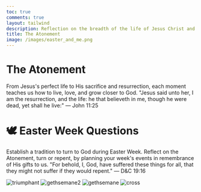```yaml
---
toc: true
comments: true
layout: tailwind
description: Reflection on the breadth of the life of Jesus Christ and how it relates to me, or all of us.
title: The Atonement
image: /images/easter_and_me.png
---
```


<div class="bg-gray-50 p-6 rounded-lg shadow-md">
    <h1 class="text-5xl mb-4">The Atonement</h1>
    <p class="text-lg mb-4">
        From Jesus's perfect life to His sacrifice and resurrection, each moment teaches us how to live, love, and grow closer to God.  "Jesus said unto her, I am the resurrection, and the life: he that believeth in me, though he were dead, yet shall he live:"
        <span class="font-medium">— John 11:25</span>
    </p>
</div>
<div id="columns" class="grid grid-cols-5 gap-4 bg-blue-50"></div>

<div class="bg-gray-50 p-6 rounded-lg shadow-md mt-12">
    <h1 class="text-5xl mb-4">🕊️ Easter Week Questions</h1>
    <p class="text-lg mb-6">
        Establish a tradition to turn to God during Easter Week. Reflect on the Atonement, turn or repent, by planning your week's events in remembrance of His gifts to us. "For behold, I, God, have suffered these things for all, that they might not suffer if they would repent."
        <span class="font-medium">— D&C 19:16</span>
    </p>
    <div id="questions-container" class="space-y-6 border-t border-gray-200 pt-6"></div>
</div>

![triumphant]({{site.baseurl}}/images/primary/triumphant.jpeg)
![gethsemane2]({{site.baseurl}}/images/primary/gethsemane2.jpeg)
![gethsemane]({{site.baseurl}}/images/primary/gethsemane.jpeg)
![cross]({{site.baseurl}}/images/primary/cross.png)

<script>
// JSON for columns
const columnsData = [
    {
        title: "Perfect Life",
        image: "{{site.baseurl}}/images/jesus_triumph.jpg",
        alt: "Jesus Baptism",
        subtitle: "Baptism, Ministry",
        keyPoints: ["Charity", "Love"],
        description: "Love thy neighbor as thyself"
    },
    {
        title: "Last Supper",
        image: "{{site.baseurl}}/images/jesus_last_supper.jpg",
        alt: "Last Supper",
        subtitle: "Sacrament, Worship",
        keyPoints: ["Love", "Worship"],
        description: "Keep the Sabbath and love God"
    },
    {
        title: "Gethsemane",
        image: "{{site.baseurl}}/images/jesus_gethsemane.jpg",
        alt: "Gethsemane",
        subtitle: "Mercy, Prayer",
        keyPoints: ["Faith", "Virtue"],
        description: "Repent for confidence in His presence"
    },
    {
        title: "Crucifixion",
        image: "{{site.baseurl}}/images/jesus_thorns.jpg",
        alt: "Cross",
        subtitle: "Death, Sacrifice",
        keyPoints: ["Obedience", "Sacrifice"],
        description: "Take up your cross and follow Him"
    },
    {
        title: "He is Risen",
        image: "{{site.baseurl}}/images/jesus_resurection.jpg",
        alt: "Tomb",
        subtitle: "Resurrection, Life",
        keyPoints: ["Faith", "Hope"],
        description: "Trust in God's plan and receive His gifts"
    }
];

// JSON for questions
const questionsData = [
    {
        id: "perfect-life",
        title: "Perfect Life — Charity, Love",
        question: "How can I show more love and minister like Jesus did?"
    },
    {
        id: "last-supper",
        title: "Last Supper — Love God, Worship",
        question: "How can I love God and worship with all my heart, mind, and strength?"
    },
    {
        id: "gethsemane",
        title: "Gethsemane — Faith, Repentance, Virtue",
        question: "What burden can I bring to God through prayer?"
    },
    {
        id: "crucifixion",
        title: "Crucifixion — Obedience, Sacrifice",
        question: "What task can I take up to follow the example of Christ more closely?"
    },
    {
        id: "he-is-risen",
        title: "He is Risen — Hope & Resurrection",
        question: "How can I place more hope and purpose in my life?"
    }
];

// Render columns
function renderColumns() {
    const columnsContainer = document.getElementById("columns");
    columnsData.forEach(column => {
        const columnHTML = `
            <div class="text-center">
                <h2 class="text-xl font-semibold mb-2">${column.title}</h2>
                <img src="${column.image}" alt="${column.alt}" class="rounded-lg mx-auto mb-2 h-40 object-cover">
                <p class="text-sm italic mb-4">${column.subtitle}</p>
                <h3 class="text-lg font-medium">${column.keyPoints.join(", ")}</h3>
                <p class="text-sm">${column.description}</p>
            </div>
        `;
        columnsContainer.innerHTML += columnHTML;
    });
}

// Render questions
function renderQuestions() {
    const questionsContainer = document.getElementById("questions-container");
    questionsData.forEach(question => {
        const savedResponse = localStorage.getItem(question.id) || "";
        const questionHTML = `
            <div class="bg-gray-100 p-4 rounded-lg shadow-md">
                <h3 class="text-lg font-semibold mb-2">${question.title}</h3>
                <p class="text-sm mb-4">${question.question}</p>
                <textarea id="${question.id}" class="w-full border rounded-lg p-2 text-sm" rows="2" placeholder="Write your response here...">${savedResponse}</textarea>
            </div>
        `;
        questionsContainer.innerHTML += questionHTML;
    });

    // Add event listeners to save responses
    questionsData.forEach(question => {
        const textarea = document.getElementById(question.id);
        textarea.addEventListener("input", () => {
            localStorage.setItem(question.id, textarea.value);
        });
    });
}

// Initialize the page
document.addEventListener("DOMContentLoaded", () => {
    renderColumns();
    renderQuestions();
});

</script>
